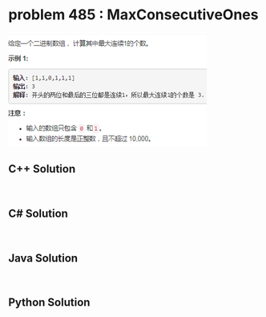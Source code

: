 
# problem 485 : MaxConsecutiveOnes

<img src="https://github.com/Peefy/PeefyLeetCode/blob/master/doc/401-500/485.MaxConsecutiveOnes/problem.png"/>

## C++ Solution

```c++



```

## C# Solution

```csharp



```

## Java Solution

```java



```

## Python Solution

```python



```





